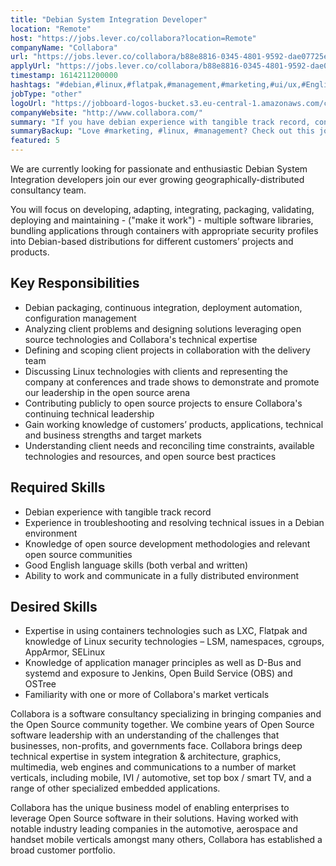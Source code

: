 ```yaml
---
title: "Debian System Integration Developer"
location: "Remote"
host: "https://jobs.lever.co/collabora?location=Remote"
companyName: "Collabora"
url: "https://jobs.lever.co/collabora/b88e8816-0345-4801-9592-dae07725e756"
applyUrl: "https://jobs.lever.co/collabora/b88e8816-0345-4801-9592-dae07725e756/apply"
timestamp: 1614211200000
hashtags: "#debian,#linux,#flatpak,#management,#marketing,#ui/ux,#English"
jobType: "other"
logoUrl: "https://jobboard-logos-bucket.s3.eu-central-1.amazonaws.com/collabora"
companyWebsite: "http://www.collabora.com/"
summary: "If you have debian experience with tangible track record, consider applying to Collabora's job post for a new Debian System Integration Developer."
summaryBackup: "Love #marketing, #linux, #management? Check out this job post!"
featured: 5
---
```


We are currently looking for passionate and enthusiastic Debian System Integration developers join our ever growing geographically-distributed consultancy team.

You will focus on developing, adapting, integrating, packaging, validating, deploying and maintaining - ("make it work") - multiple software libraries, bundling applications through containers with appropriate security profiles into Debian-based distributions for different customers’ projects and products.

## Key Responsibilities

*   Debian packaging, continuous integration, deployment automation, configuration management
*   Analyzing client problems and designing solutions leveraging open source technologies and Collabora's technical expertise
*   Defining and scoping client projects in collaboration with the delivery team
*   Discussing Linux technologies with clients and representing the company at conferences and trade shows to demonstrate and promote our leadership in the open source arena
*   Contributing publicly to open source projects to ensure Collabora's continuing technical leadership
*   Gain working knowledge of customers’ products, applications, technical and business strengths and target markets
*   Understanding client needs and reconciling time constraints, available technologies and resources, and open source best practices

## Required Skills

*   Debian experience with tangible track record
*   Experience in troubleshooting and resolving technical issues in a Debian environment
*   Knowledge of open source development methodologies and relevant open source communities
*   Good English language skills (both verbal and written)
*   Ability to work and communicate in a fully distributed environment

## Desired Skills

*   Expertise in using containers technologies such as LXC, Flatpak and knowledge of Linux security technologies – LSM, namespaces, cgroups, AppArmor, SELinux
*   Knowledge of application manager principles as well as D-Bus and systemd and exposure to Jenkins, Open Build Service (OBS) and OSTree
*   Familiarity with one or more of Collabora's market verticals

Collabora is a software consultancy specializing in bringing companies and the Open Source community together. We combine years of Open Source software leadership with an understanding of the challenges that businesses, non-profits, and governments face. Collabora brings deep technical expertise in system integration & architecture, graphics, multimedia, web engines and communications to a number of market verticals, including mobile, IVI / automotive, set top box / smart TV, and a range of other specialized embedded applications.

Collabora has the unique business model of enabling enterprises to leverage Open Source software in their solutions. Having worked with notable industry leading companies in the automotive, aerospace and handset mobile verticals amongst many others, Collabora has established a broad customer portfolio.
